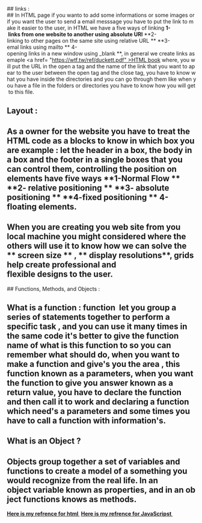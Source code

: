 ## links :
## In HTML page if you wanto to add some informations or some images or if you want the user to send a email messsage you have to put the link to make it easier to the user, in HTML we have a five ways of linking **1- links from one website to another using absolute URl** **2-linking to other pages on the same site using relative URL ** **3-emal links using mailto ** 4-opening links in a new window using _blank **, in general we create links as emaple <a href= "https://wtf.tw/ref/duckett.pdf" >HTML book</a> where, you will put the URL in the open a tag and the name of the link that you want to apear to the user between the open tag and the close tag, you have to know what you have inside the directories and you can go through them like when you have a file in the folders or directories you have to know how you will get to this file.
## Layout :
## As a owner for the website you have to treat the HTML code as a blocks to know in which box you are example : let the header in a box, the body in a box and the footer in a single boxes that you can control them, controlling the position on elements have five ways **1-Normal Flow ** **2- relative positioning ** **3- absolute positioning ** **4-fixed positioning ** **4-floating elements**.
## When you are creating you web site from you local machine you might considered where the others will use it to know how we can solve the ** screen size ** , ** display resolutions**, grids help create professional and flexible designs to the user. 
## Functions, Methods, and Objects :
## What is a function : function  let you group a series of statements together to perform a specific task , and you can use it many times in the same code it's better to give the function name of what is this function to so you can remember what should do, when you want to make a function and give's you the area , this function known as a parameters, when you want the function to give you answer known as a return value, you have to declare the function and then call it to work and declaring a function which need's a parameters and some times you have to call a function with information's.
## What is an Object ?
## Objects group together a set of variables and functions to create a model of a something you would recognize from the real life. In an object variable known as properties, and in an object functions knows as methods.
**[Here is my refrence for html ](https://wtf.tw/ref/duckett.pdf)**
**[Here is my refrence for JavaScripst ](https://slack-files.com/files-pri-safe/TNGRRLUMA-F023F5HG1QQ/javascript_and_jquery_interactive_jon_du__1_.pdf?c=1621965642-97ae46c51654a1f9)**
